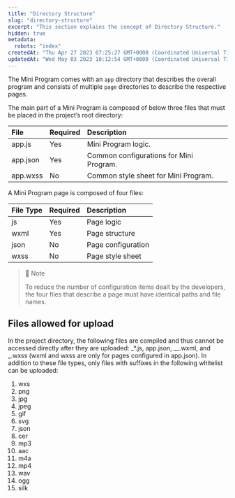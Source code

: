 ```yaml
---
title: "Directory Structure"
slug: "directory-structure"
excerpt: "This section explains the concept of Directory Structure."
hidden: true
metadata: 
  robots: "index"
createdAt: "Thu Apr 27 2023 07:25:27 GMT+0000 (Coordinated Universal Time)"
updatedAt: "Wed May 03 2023 10:12:54 GMT+0000 (Coordinated Universal Time)"
---
```

The Mini Program comes with an `app` directory that describes the overall program and consists of multiple `page` directories to describe the respective pages.

The main part of a Mini Program is composed of below three files that must be placed in the project’s root directory:

| File     | Required | Description                             |
| :------- | :------- | :-------------------------------------- |
| app.js   | Yes      | Mini Program logic.                     |
| app.json | Yes      | Common configurations for Mini Program. |
| app.wxss | No       | Common style sheet for Mini Program.    |

A Mini Program page is composed of four files:

| File Type | Required | Description        |
| :-------- | :------- | :----------------- |
| js        | Yes      | Page logic         |
| wxml      | Yes      | Page structure     |
| json      | No       | Page configuration |
| wxss      | No       | Page style sheet   |

> 📘 Note
> 
> To reduce the number of configuration items dealt by the developers, the four files that describe a page must have identical paths and file names.

## Files allowed for upload

In the project directory, the following files are compiled and thus cannot be accessed directly after they are uploaded: _\*.js, app.json, \_\_.wxml, and _.wxss (wxml and wxss are only for pages configured in app.json). In addition to these file types, only files with suffixes in the following whitelist can be uploaded:

1. wxs
2. png
3. jpg
4. jpeg
5. gif
6. svg
7. json
8. cer
9. mp3
10. aac
11. m4a
12. mp4
13. wav
14. ogg
15. silk
